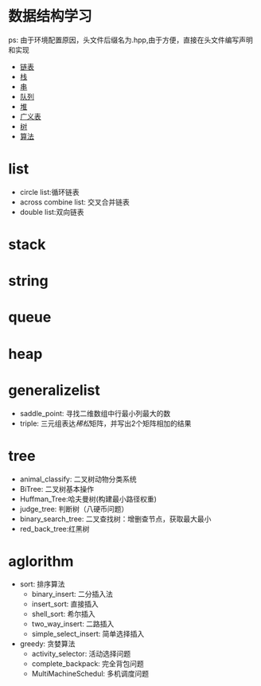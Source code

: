 # 数据结构学习 #
ps: 由于环境配置原因，头文件后缀名为.hpp,由于方便，直接在头文件编写声明和实现
- [链表](#list)
- [栈](#stack)
- [串](#string)
- [队列]($queue)
- [堆](#heap)
- [广义表](#generalizelist)
- [树](#tree)
- [算法](#aglorithm)

#  list
* circle list:循环链表
* across combine list: 交叉合并链表
* double list:双向链表

# stack


# string


# queue


# heap


# generalizelist
* saddle_point: 寻找二维数组中行最小列最大的数
* triple: 三元组表达*稀松*矩阵，并写出2个矩阵相加的结果

# tree
* animal_classify: 二叉树动物分类系统
* BiTree: 二叉树基本操作 
* Huffman_Tree:哈夫曼树(构建最小路径权重)
* judge_tree: 判断树（八硬币问题）
* binary_search_tree: 二叉查找树：增删查节点，获取最大最小
* red_back_tree:红黑树

# aglorithm
* sort: 排序算法
	* binary_insert: 二分插入法 
	* insert_sort: 直接插入
	* shell_sort: 希尔插入
	* two_way_insert: 二路插入
	* simple_select_insert: 简单选择插入
* greedy: 贪婪算法
	* activity_selector: 活动选择问题
	* complete_backpack: 完全背包问题 
	* MultiMachineSchedul: 多机调度问题

